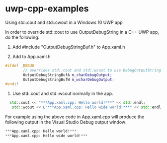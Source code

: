 # uwp-cpp-examples
Using std::cout and std::cwout in a Windows 10 UWP app

In order to override std::cout to use OutputDebugString in a C++ UWP app, do the following:

1. Add #include "OutputDebugStringBuf.h" to App.xaml.h

1. Add to App.xaml.h

```c++
#ifdef _DEBUG
        // overrides std::cout and std::wcout to use DebugOutputString
        OutputDebugStringBufA m_charDebugOutput;
        OutputDebugStringBufW m_wcharDebugOutput;
#endif
```

1. Use std::cout and std::wcout normally in the app. 

 ```c++
   std::cout << "***App.xaml.cpp: Hello world!***" << std::endl;
    std::wcout << L"***App.xaml.cpp: Hello wide world!***" << std::endl;
```

For example using the above code in  App.xaml.cpp will produce the following output in the Visual Studio Debug output window:
 ```c++
***App.xaml.cpp: Hello world!***
***App.xaml.cpp: Hello wide world!***
```

